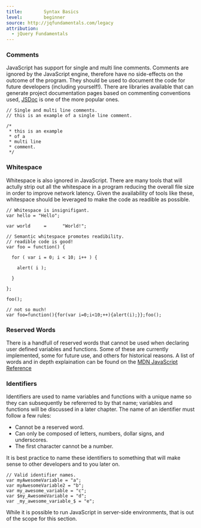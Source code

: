 ```yaml
---
title:        Syntax Basics
level:        beginner
source: http://jqfundamentals.com/legacy
attribution: 
  - jQuery Fundamentals
---
```


### Comments

JavaScript has support for single and multi line comments. Comments are ignored by the JavaScript engine, therefore have no side-effects on the outcome of the program. They should be used to document the code for future developers (including yourself!). There are libraries available that can generate project documentation pages based on commenting conventions used, [JSDoc](http://code.google.com/p/jsdoc-toolkit/, "JSDoc Toolkit") is one of the more popular ones.

```
// Single and multi line comments.
// this is an example of a single line comment.

/*
 * this is an example
 * of a
 * multi line
 * comment.
 */
```

### Whitespace

Whitespace is also ignored in JavaScript. There are many tools that will actully strip out all the whitespace in a program reducing the overall file size in order to improve network latency. Given the availability of tools like these, whitespace should be leveraged to make the code as readible as possible.

```
// Whitespace is insignifigant.
var hello = "Hello";

var world     =      "World!";
```

```
// Semantic whitespace promotes readibility.
// readible code is good!
var foo = function() {

  for ( var i = 0; i < 10; i++ ) {

    alert( i );

  }

};

foo();

// not so much!
var foo=function(){for(var i=0;i<10;++){alert(i);}};foo();
```

### Reserved Words

There is a handfull of reserved words that cannot be used when declaring user defined variables and functions. Some of these are currently implemented, some for future use, and others for historical reasons. A list of words and in depth explaination can be found on the [MDN JavaScript Reference](https://developer.mozilla.org/en/JavaScript/Reference/Reserved_Words, "MDN Reserved Words.")

### Identifiers

Identifiers are used to name variables and functions with a unique name so they can subsequently be refererred to by that name; variables and functions will be discussed in a later chapter. The name of an identifier must follow a few rules:

* Cannot be a reserved word.
* Can only be composed of letters, numbers, dollar signs, and underscores.
* The first character cannot be a number.

It is best practice to name these identifiers to something that will make sense to other developers and to you later on.

```
// Valid identifier names.
var myAwesomeVariable = "a";
var myAwesomeVariable2 = "b";
var my_awesome_variable = "c";
var $my_AwesomeVariable = "d";
var _my_awesome_variable_$ = "e";
```

While it is possible to run JavaScript in server-side environments, that is out of the scope for this section.
